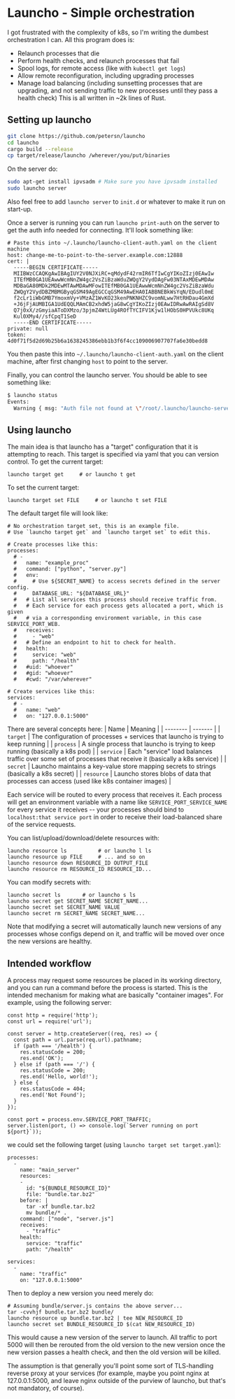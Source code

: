 # Launcho - Simple orchestration

I got frustrated with the complexity of k8s, so I'm writing the dumbest orchestration I can.
All this program does is:
* Relaunch processes that die
* Perform health checks, and relaunch processes that fail
* Spool logs, for remote access (like with `kubectl get logs`)
* Allow remote reconfiguration, including upgrading processes
* Manage load balancing (including sunsetting processes that are upgrading, and not sending traffic to new processes until they pass a health check)
This is all written in ~2k lines of Rust.

## Setting up launcho

```bash
git clone https://github.com/petersn/launcho
cd launcho
cargo build --release
cp target/release/launcho /wherever/you/put/binaries
```

On the server do:
```bash
sudo apt-get install ipvsadm # Make sure you have ipvsadm installed
sudo launcho server
```
Also feel free to add `launcho server` to `init.d` or whatever to make it run on start-up.

Once a server is running you can run `launcho print-auth` on the server to get the auth info needed for connecting. It'll look something like:
```
# Paste this into ~/.launcho/launcho-client-auth.yaml on the client machine
host: change-me-to-point-to-the-server.example.com:12888
cert: |
  -----BEGIN CERTIFICATE-----
  MIIBWzCCAQKgAwIBAgIUY2V0NJXiRC+qMdydF42rmIR6TfIwCgYIKoZIzj0EAwIw
  ITEfMB0GA1UEAwwWcmNnZW4gc2VsZiBzaWduZWQgY2VydDAgFw03NTAxMDEwMDAw
  MDBaGA80MDk2MDEwMTAwMDAwMFowITEfMB0GA1UEAwwWcmNnZW4gc2VsZiBzaWdu
  ZWQgY2VydDBZMBMGByqGSM49AgEGCCqGSM49AwEHA0IABBNEBkWsYqN/EDudl0mE
  f2cLr1iWbGMB7YmoxmVy+VMzAZ1WvKO23kenPNKNHZC9vomNLww7HtRHDau4GmXd
  +J6jFjAUMBIGA1UdEQQLMAmCB2xhdW5jaG8wCgYIKoZIzj0EAwIDRwAwRAIgSd8V
  Q7j0xX/zGmyiaAToDXMzo/3pjmZ4WtLUg4ROfTYCIFV1Kjw1lHObS0HPVUkc8UKq
  Kul0XMy4//sfCpqT1SeD
  -----END CERTIFICATE-----
private: null
token: 4d0f71f5d2d69b25b6a1638245386ebb1b3f6f4cc109006907707fa6e30bedd8
```
You then paste this into `~/.launcho/launcho-client-auth.yaml` on the client machine, after first changing `host` to point to the server.

Finally, you can control the launcho server. You should be able to see something like:
```bash
$ launcho status
Events:
  Warning { msg: "Auth file not found at \"/root/.launcho/launcho-server-auth.yaml\" -- generating a new one" }
```

## Using launcho

The main idea is that launcho has a "target" configuration that it is attempting to reach.
This target is specified via yaml that you can version control.
To get the current target:
```
launcho target get     # or launcho t get
```
To set the current target:
```
launcho target set FILE     # or launcho t set FILE
```

The default target file will look like:
```
# No orchestration target set, this is an example file.
# Use `launcho target get` and `launcho target set` to edit this.

# Create processes like this:
processes:
  # -
  #   name: "example_proc"
  #   command: ["python", "server.py"]
  #   env:
  #     # Use ${SECRET_NAME} to access secrets defined in the server config.
  #     DATABASE_URL: "${DATABASE_URL}"
  #   # List all services this process should receive traffic from.
  #   # Each service for each process gets allocated a port, which is given
  #   # via a corresponding environment variable, in this case SERVICE_PORT_WEB.
  #   receives:
  #     - "web"
  #   # Define an endpoint to hit to check for health.
  #   health:
  #     service: "web"
  #     path: "/health"
  #   #uid: "whoever"
  #   #gid: "whoever"
  #   #cwd: "/var/wherever"

# Create services like this:
services:
  # -
  #   name: "web"
  #   on: "127.0.0.1:5000"
```

There are several concepts here:
| Name     | Meaning |
| -------- | ------- |
| `target` | The configuration of processes + services that launcho is trying to keep running |
| `process` | A single process that launcho is trying to keep running (basically a k8s pod) |
| `service` | Each "service" load balances traffic over some set of processes that receive it (basically a k8s service) |
| `secret` | Launcho maintains a key-value store mapping secrets to strings (basically a k8s secret) |
| `resource` | Launcho stores blobs of data that processes can access (used like k8s container images) |

Each service will be routed to every process that receives it.
Each process will get an environment variable with a name like `SERVICE_PORT_SERVICE_NAME` for every service it receives -- your processes should bind to `localhost:that service port` in order to receive their load-balanced share of the service requests.

You can list/upload/download/delete resources with:
```
launcho resource ls          # or launcho l ls
launcho resource up FILE     # ... and so on
launcho resource down RESOURCE_ID OUTPUT_FILE
launcho resource rm RESOURCE_ID RESOURCE_ID...
```

You can modify secrets with:
```
launcho secret ls       # or launcho s ls
launcho secret get SECRET_NAME SECRET_NAME... 
launcho secret set SECRET_NAME VALUE
launcho secret rm SECRET_NAME SECRET_NAME...
```
Note that modifying a secret will automatically launch new versions of any processes whose configs depend on it, and traffic will be moved over once the new versions are healthy.

## Intended workflow

A process may request some resources be placed in its working directory, and you can run a command before the process is started.
This is the intended mechanism for making what are basically "container images".
For example, using the following server:
```
const http = require('http');
const url = require('url');

const server = http.createServer((req, res) => {
  const path = url.parse(req.url).pathname;
  if (path === '/health') {
    res.statusCode = 200;
    res.end('OK');
  } else if (path === '/') {
    res.statusCode = 200;
    res.end('Hello, world!');
  } else {
    res.statusCode = 404;
    res.end('Not Found');
  }
});

const port = process.env.SERVICE_PORT_TRAFFIC;
server.listen(port, () => console.log(`Server running on port ${port}`));
```

we could set the following target (using `launcho target set target.yaml`):

```
processes:
  -
    name: "main_server"
    resources:
    -
      id: "${BUNDLE_RESOURCE_ID}"
      file: "bundle.tar.bz2"
    before: |
      tar -xf bundle.tar.bz2
      mv bundle/* .
    command: ["node", "server.js"]
    receives:
      - "traffic"
    health:
      service: "traffic"
      path: "/health"

services:
  -
    name: "traffic"
    on: "127.0.0.1:5000"
```

Then to deploy a new version you need merely do:
```
# Assuming bundle/server.js contains the above server...
tar -cvvhjf bundle.tar.bz2 bundle/
launcho resource up bundle.tar.bz2 | tee NEW_RESOURCE_ID
launcho secret set BUNDLE_RESOURCE_ID $(cat NEW_RESOURCE_ID)
```
This would cause a new version of the server to launch.
All traffic to port 5000 will then be rerouted from the old version to the new version once the new version passes a health check, and then the old version will be killed.

The assumption is that generally you'll point some sort of TLS-handling reverse proxy at your services (for example, maybe you point nginx at 127.0.0.1:5000, and leave nginx outside of the purview of launcho, but that's not mandatory, of course).

